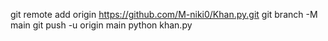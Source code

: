 git remote add origin https://github.com/M-niki0/Khan.py.git
git branch -M main
git push -u origin main
python khan.py
